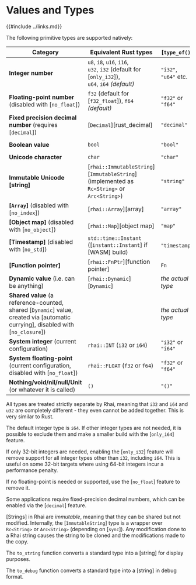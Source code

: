 Values and Types
===============

{{#include ../links.md}}

The following primitive types are supported natively:

| Category                                                                                                                         | Equivalent Rust types                                                                                | [`type_of()`]         | `to_string()`             |
| -------------------------------------------------------------------------------------------------------------------------------- | ---------------------------------------------------------------------------------------------------- | --------------------- | ------------------------- |
| **Integer number**                                                                                                               | `u8`, `i8`, `u16`, `i16`, <br/>`u32`, `i32` (default for [`only_i32`]),<br/>`u64`, `i64` _(default)_ | `"i32"`, `"u64"` etc. | `"42"`, `"123"` etc.      |
| **Floating-point number** (disabled with [`no_float`])                                                                           | `f32` (default for [`f32_float`]), `f64` _(default)_                                                 | `"f32"` or `"f64"`    | `"123.4567"` etc.         |
| **Fixed precision decimal number** (requires [`decimal`])                                                                        | [`Decimal`][rust_decimal]                                                                            | `"decimal"`           | `"42"`, `"123.4567"` etc. |
| **Boolean value**                                                                                                                | `bool`                                                                                               | `"bool"`              | `"true"` or `"false"`     |
| **Unicode character**                                                                                                            | `char`                                                                                               | `"char"`              | `"A"`, `"x"` etc.         |
| **Immutable Unicode [string]**                                                                                                   | [`rhai::ImmutableString`][`ImmutableString`] (implemented as `Rc<String>` or `Arc<String>`)          | `"string"`            | `"hello"` etc.            |
| **[`Array`]** (disabled with [`no_index`])                                                                                       | [`rhai::Array`][array]                                                                               | `"array"`             | `"[ 1, 2, 3 ]"`           |
| **[Object map]** (disabled with [`no_object`])                                                                                   | [`rhai::Map`][object map]                                                                            | `"map"`               | `"#{ "a": 1, "b": 2 }"`   |
| **[Timestamp]** (disabled with [`no_std`])                                                                                       | `std::time::Instant` ([`instant::Instant`] if [WASM] build)                                          | `"timestamp"`         | `"<timestamp>"`           |
| **[Function pointer]**                                                                                                           | [`rhai::FnPtr`][function pointer]                                                                    | `Fn`                  | `"Fn(foo)"`               |
| **Dynamic value** (i.e. can be anything)                                                                                         | [`rhai::Dynamic`][`Dynamic`]                                                                         | _the actual type_     | _actual value_            |
| **Shared value** (a reference-counted, shared [`Dynamic`] value, created via [automatic currying], disabled with [`no_closure`]) |                                                                                                      | _the actual type_     | _actual value_            |
| **System integer** (current configuration)                                                                                       | `rhai::INT` (`i32` or `i64`)                                                                         | `"i32"` or `"i64"`    | `"42"`, `"123"` etc.      |
| **System floating-point** (current configuration, disabled with [`no_float`])                                                    | `rhai::FLOAT` (`f32` or `f64`)                                                                       | `"f32"` or `"f64"`    | `"123.456"` etc.          |
| **Nothing/void/nil/null/Unit** (or whatever it is called)                                                                        | `()`                                                                                                 | `"()"`                | `""` _(empty string)_     |

All types are treated strictly separate by Rhai, meaning that `i32` and `i64` and `u32` are completely different -
they even cannot be added together. This is very similar to Rust.

The default integer type is `i64`. If other integer types are not needed, it is possible to exclude them and make a
smaller build with the [`only_i64`] feature.

If only 32-bit integers are needed, enabling the [`only_i32`] feature will remove support for all
integer types other than `i32`, including `i64`.
This is useful on some 32-bit targets where using 64-bit integers incur a performance penalty.

If no floating-point is needed or supported, use the [`no_float`] feature to remove it.

Some applications require fixed-precision decimal numbers, which can be enabled via the [`decimal`] feature.

[Strings] in Rhai are _immutable_, meaning that they can be shared but not modified.
Internally, the [`ImmutableString`] type is a wrapper over `Rc<String>` or `Arc<String>` (depending on [`sync`]).
Any modification done to a Rhai string causes the string to be cloned and the modifications made to the copy.

The `to_string` function converts a standard type into a [string] for display purposes.

The `to_debug` function converts a standard type into a [string] in debug format.

